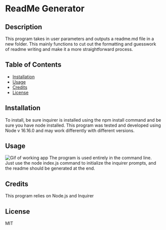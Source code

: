 # ReadMe Generator
    
## Description
This program takes in user parameters and outputs a readme.md file in a new folder. This mainly functions to cut out the formatting and guesswork of readme writing and make it a more straightforward process.
    
## Table of Contents
- [Installation](#installation)
- [Usage](#usage)
- [Credits](#credits)
- [License](#license)

## Installation

To install, be sure inquirer is installed using the npm install command and be sure you have node installed. This program was tested and developed using Node v 16.16.0 and may work differently with different versions.

## Usage

![Gif of working app](https://github.com/Pat-Delaney/ReadmeGenerator/blob/main/Untitled.gif)
The program is used entirely in the command line. Just use the node index.js command to initialize the inquirer prompts, and the readme should be generated at the end.

## Credits

This program relies on Node.js and Inquirer

## License

MIT
